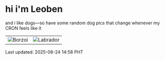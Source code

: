 # hi i'm Leoben

and i like dogs—so have some random dog pics that change whenever my CRON feels like it

|  |  |
|--------|----------|
| ![Borzoi](https://random-dog-vercel.vercel.app/api/random-borzoi?v=1756018702) | ![Labrador](https://random-dog-vercel.vercel.app/api/random-labrador?v=1756018702) |

Last updated: 2025-08-24 14:58 PHT
